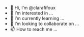 - 👋 Hi, I’m @clarafifoux
- 👀 I’m interested in ...
- 🌱 I’m currently learning ...
- 💞️ I’m looking to collaborate on ...
- 📫 How to reach me ...

<!---
clarafifoux/clarafifoux is a ✨ special ✨ repository because its `README.md` (this file) appears on your GitHub profile.
You can click the Preview link to take a look at your changes.
--->
